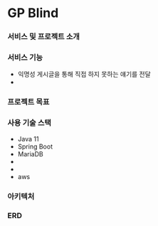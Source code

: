 # GP Blind


### 서비스 및 프로젝트 소개


### 서비스 기능
- 익명성 게시글을 통해 직접 하지 못하는 얘기를 전달
- 

### 프로젝트 목표


### 사용 기술 스택
- Java 11
- Spring Boot
- MariaDB
-
-
- aws

### 아키텍처


### ERD
